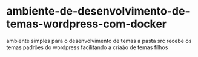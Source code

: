 # ambiente-de-desenvolvimento-de-temas-wordpress-com-docker

ambiente simples para o desenvolvimento de temas a pasta src recebe os temas padrões do wordpress facilitando a criaão de temas filhos